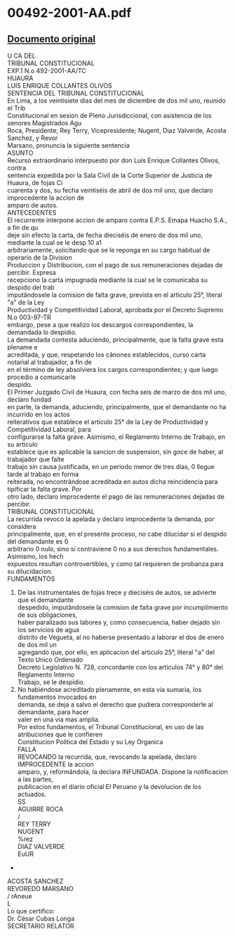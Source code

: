 
00492-2001-AA.pdf
=================
  
[Documento original](https://tc.gob.pe/jurisprudencia/2002/00492-2001-AA.pdf)  
---  
U CA DEL  
TRIBUNAL CONSTITUCIONAL  
EXP.1 N.o 492-2001-AA/TC  
HUAURA  
LUIS ENRIQUE COLLANTES OLIVOS  
SENTENCIA DEL TRIBUNAL CONSTITUCIONAL  
En Lima, a los veintisiete dias del mes de diciembre de dos mil uno, reunido el Trib  
Constitucional en sesion de Pleno Jurisdiccional, con asistencia de los senores Magistrados Agu  
Roca, Presidente; Rey Terry, Vicepresidente; Nugent, Diaz Valverde, Acosta Sanchez, y Revor  
Marsano, pronuncia la siguiente sentencia  
ASUNTO  
Recurso extraordinario interpuesto por don Luis Enrique Collantes Olivos, contra  
sentencia expedida por la Sala Civil de la Corte Superior de Justicia de Huaura, de fojas Ci  
cuarenta y dos, su fecha veintiséis de abril de dos mil uno, que declaro improcedente la accion de  
amparo de autos.  
ANTECEDENTES  
El recurrente interpone accion de amparo contra E.P.S. Emapa Huacho S.A., a fin de qu  
deje sin efecto la carta, de fecha dieciséis de enero de dos mil uno, mediante la cual se le desp 10 a1  
arbitrariamente, solicitando que se le reponga en su cargo habitual de operario de la Division  
Produccion y Distribucion, con el pago de sus remuneraciones dejadas de percibir. Expresa  
recepciono la carta impugnada mediante la cual se le comunicaba su despido del trab  
imputândosele la comision de falta grave, prevista en el articulo 25°, literal "a" de la Ley  
Productividad y Competitividad Laboral, aprobada por el Decreto Supremo N.o 003-97-TR  
embargo, pese a que realizo los descargos correspondientes, la demandada lo despidio.  
La demandada contesta aduciendo, principalmente, que la falta grave esta plename e  
acreditada, y que, respetando los cânones establecidos, curso carta notarial al trabajador, a fin de  
en el término de ley absolviera los cargos correspondientes; y que luego procedio a comunicarle  
despido.  
El Primer Juzgado Civil de Huaura, con fecha seis de marzo de dos mil uno, declaro fundad  
en parte, la demanda, aduciendo, principalmente, que el demandante no ha incurrido en los actos  
reiterativos que establece el articulo 25° de la Ley de Productividad y Competitividad Laboral, para  
configurarse la falta grave. Asimismo, el Reglamento Interno de Trabajo, en su articulo  
establece que es aplicable la sancion de suspension, sin goce de haber, al trabajador que falte  
trabajo sin causa justificada, en un periodo menor de tres dias, 0 llegue tarde al trabajo en forma  
reiterada, no encontrândose acreditada en autos dicha reincidencia para tipificar la falta grave. Por  
otro lado, declaro improcedente el pago de las remuneraciones dejadas de percibir.  
TRIBUNAL CONSTITUCIONAL  
La recurrida revoco la apelada y declaro improcedente la demanda, por considera  
principalmente, que, en el presente proceso, no cabe dilucidar si el despido del demandante es 0  
arbitrario 0 nulo, sino si contraviene 0 no a sus derechos fundamentales. Asimismo, los hech  
expuestos resultan controvertibles, y como tal requieren de probanza para su dilucidacion.  
FUNDAMENTOS  
1. De las instrumentales de fojas trece y dieciséis de autos, se advierte que el demandante  
despedido, imputândosele la comision de falta grave por incumplimiento de sus obligaciones,  
haber paralizado sus labores y, como consecuencia, haber dejado sin los servicios de agua  
distrito de Végueta, al no haberse presentado a laborar el dos de enero de dos mil un  
agregando que, por ello, en aplicacion del articulo 25°, literal "a" del Texto Unico Ordenado  
Decreto Legislativo N. 728, concordante con los articulos 74° y 80° del Reglamento Interno  
Trabajo, se le despidio.  
2. No habiéndose acreditado plenamente, en esta via sumaria, los fundamentos invocados en  
demanda, se deja a salvo el derecho que pudiera corresponderle al demandante, para hacer  
valer en una via mas amplia.  
Por estos fundamentos, el Tribunal Constitucional, en uso de las atribuciones que le confieren  
Constitucion Politica del Estado y su Ley Organica  
FALLA  
REVOCANDO la recurrida, que, revocando la apelada, declaro IMPROCEDENTE la accion  
amparo, y, reformândola, la declara INFUNDADA. Dispone la notificacion a las partes,  
publicacion en el diario oficial El Peruano y la devolucion de los actuados.  
SS  
AGUIRRE ROCA  
/  
REY TERRY  
NUGENT  
%rez  
DIAZ VALVERDE  
EuUR  
-  
ACOSTA SANCHEZ  
REVOREDO MARSANO  
/ rAneue  
L  
Lo que certifico:  
Dr. César Cubas Longa  
SECRETARIO RELATOR